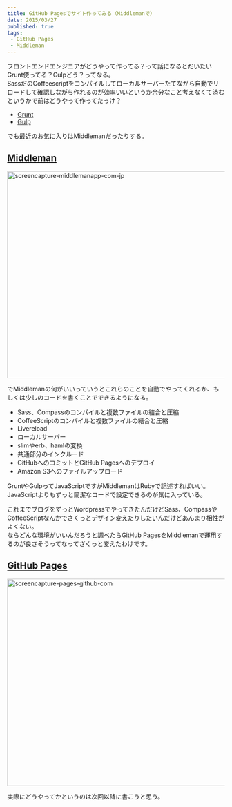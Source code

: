 ```yaml
---
title: GitHub Pagesでサイト作ってみる（Middlemanで）
date: 2015/03/27
published: true
tags: 
 - GitHub Pages
 - Middleman
---
```


フロントエンドエンジニアがどうやって作ってる？って話になるとだいたいGrunt使ってる？Gulpどう？ってなる。<br>
SassだのCoffeescriptをコンパイルしてローカルサーバーたてながら自動でリロードして確認しながら作れるのが効率いいというか余分なこと考えなくて済むというかで前はどうやって作ってたっけ？

<!-- more -->

* [Grunt](https://gruntjs.com/)
* [Gulp](https://gulpjs.com/)


でも最近のお気に入りはMiddlemanだったりする。
## [Middleman](https://middlemanapp.com)

<a href="https://www.flickr.com/photos/shigeki_takeguchi/16339792344" title="screencapture-middlemanapp-com-jp by shigeki takeguchi, on Flickr"><img src="https://farm9.staticflickr.com/8719/16339792344_de0b68f441_z.jpg" width="640" height="480" alt="screencapture-middlemanapp-com-jp" class="image-border"></a>

でMiddlemanの何がいいっていうとこれらのことを自動でやってくれるか、もしくは少しのコードを書くことでできるようになる。

* Sass、Compassのコンパイルと複数ファイルの結合と圧縮
* CoffeeScriptのコンパイルと複数ファイルの結合と圧縮
* Livereload
* ローカルサーバー
* slimやerb、hamlの変換
* 共通部分のインクルード
* GitHubへのコミットとGitHub Pagesへのデプロイ
* Amazon S3へのファイルアップロード

GruntやGulpってJavaScriptですがMiddlemanはRubyで記述すればいい。<br>
JavaScriptよりもずっと簡潔なコードで設定できるのが気に入っている。

これまでブログをずっとWordpressでやってきたんだけどSass、CompassやCoffeeScriptなんかでさくっとデザイン変えたりしたいんだけどあんまり相性がよくない。<br>
ならどんな環境がいいんだろうと調べたらGitHub PagesをMiddlemanで運用するのが良さそうってなってざくっと変えたわけです。

## [GitHub Pages](https://pages.github.com/)

<a href="https://www.flickr.com/photos/shigeki_takeguchi/16783077777" title="screencapture-pages-github-com by shigeki takeguchi, on Flickr"><img src="https://farm9.staticflickr.com/8744/16783077777_778fe96ed2_z.jpg" width="640" height="480" alt="screencapture-pages-github-com" class="image-border"></a>

実際にどうやってかというのは次回以降に書こうと思う。